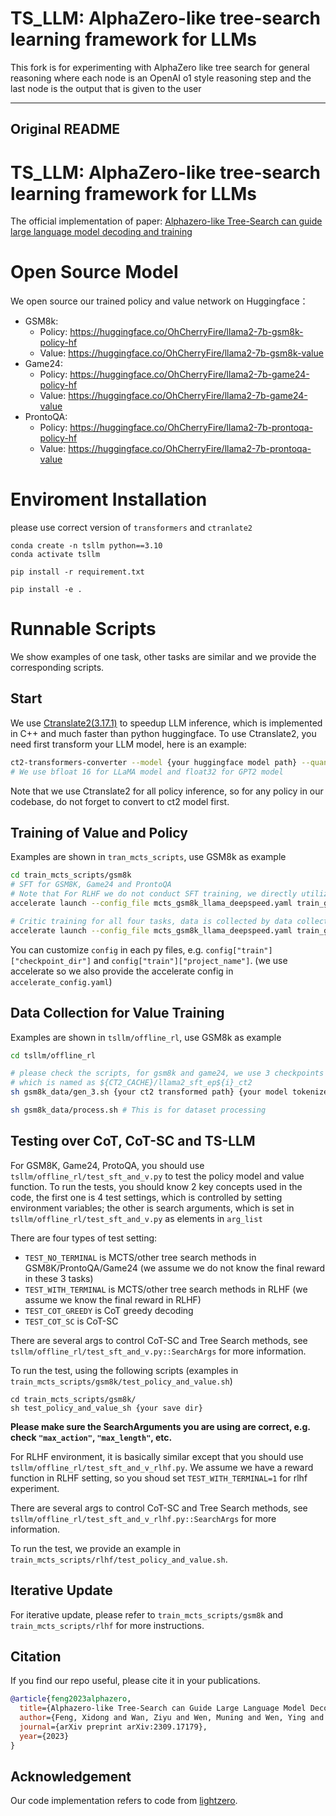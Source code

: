 # TS_LLM: AlphaZero-like tree-search learning framework for LLMs 

This fork is for experimenting with AlphaZero like tree search for general reasoning where each node is an OpenAI o1 style reasoning step and the last node is the output that is given to the user

---
Original README
---
# TS_LLM: AlphaZero-like tree-search learning framework for LLMs 
The official implementation of paper: [Alphazero-like Tree-Search can guide large language model decoding and training](https://arxiv.org/pdf/2309.17179.pdf)

# Open Source Model
We open source our trained policy and value network on Huggingface：

* GSM8k:
  - Policy: https://huggingface.co/OhCherryFire/llama2-7b-gsm8k-policy-hf
  - Value: https://huggingface.co/OhCherryFire/llama2-7b-gsm8k-value
* Game24:
	- Policy: https://huggingface.co/OhCherryFire/llama2-7b-game24-policy-hf
	- Value: https://huggingface.co/OhCherryFire/llama2-7b-game24-value
* ProntoQA:
	- Policy: https://huggingface.co/OhCherryFire/llama2-7b-prontoqa-policy-hf
	- Value: https://huggingface.co/OhCherryFire/llama2-7b-prontoqa-value

# Enviroment Installation
please use correct version of `transformers` and `ctranlate2`
```
conda create -n tsllm python==3.10
conda activate tsllm

pip install -r requirement.txt

pip install -e .
```


# Runnable Scripts
We show examples of one task, other tasks are similar and we provide the corresponding scripts.

## Start
We use [Ctranslate2(3.17.1)](https://github.com/OpenNMT/CTranslate2) to speedup LLM inference, which is implemented in C++ and much faster than python huggingface. To use Ctranslate2, you need first transform your LLM model, here is an example:
```bash
ct2-transformers-converter --model {your huggingface model path} --quantization bfloat16 --output_dir {your ct2_cache target path}
# We use bfloat 16 for LLaMA model and float32 for GPT2 model
```

Note that we use Ctranslate2 for all policy inference, so for any policy in our codebase, do not forget to convert to ct2 model first.

## Training of Value and Policy
Examples are shown in `tran_mcts_scripts`, use GSM8k as example
```bash
cd train_mcts_scripts/gsm8k
# SFT for GSM8K, Game24 and ProntoQA
# Note that For RLHF we do not conduct SFT training, we directly utilize vicgalle/gpt2-open-instruct-v1.
accelerate launch --config_file mcts_gsm8k_llama_deepspeed.yaml train_gsm8k_sft.py 

# Critic training for all four tasks, data is collected by data collection section.
accelerate launch --config_file mcts_gsm8k_llama_deepspeed.yaml train_gsm8k_critic.py
```
You can customize `config` in each py files, e.g. `config["train"]["checkpoint_dir"]` and `config["train"]["project_name"]`. (we use accelerate so we also provide the accelerate config in `accelerate_config.yaml`)

## Data Collection for Value Training
Examples are shown in `tsllm/offline_rl`, use GSM8k as example 

```bash
cd tsllm/offline_rl

# please check the scripts, for gsm8k and game24, we use 3 checkpoints to rollout data
# which is named as ${CT2_CACHE}/llama2_sft_ep${i}_ct2
sh gsm8k_data/gen_3.sh {your ct2 transformed path} {your model tokenizer path} # This is for dataset generation

sh gsm8k_data/process.sh # This is for dataset processing
```

## Testing over CoT, CoT-SC and TS-LLM
For GSM8K, Game24, ProtoQA, you should use `tsllm/offline_rl/test_sft_and_v.py` to test the policy model and value function.
To run the tests, you should know 2 key concepts used in the code, the first one is 4 test settings, which is controlled by setting environment variables; the other is search arguments, which is set in `tsllm/offline_rl/test_sft_and_v.py` as elements in `arg_list`

There are four types of test setting:
- `TEST_NO_TERMINAL` is MCTS/other tree search methods in GSM8K/ProntoQA/Game24 (we assume we do not know the final reward in these 3 tasks)
- `TEST_WITH_TERMINAL` is MCTS/other tree search methods in RLHF (we assume we know the final reward in RLHF)
- `TEST_COT_GREEDY` is CoT greedy decoding
- `TEST_COT_SC` is CoT-SC

There are several args to control CoT-SC and Tree Search methods, see `tsllm/offline_rl/test_sft_and_v.py::SearchArgs` for more information.

To run the test, using the following scripts (examples in `train_mcts_scripts/gsm8k/test_policy_and_value.sh`)
```
cd train_mcts_scripts/gsm8k/
sh test_policy_and_value_sh {your save dir}
```

**Please make sure the SearchArguments you are using are correct, e.g. check `"max_action"`, `"max_length"`, etc.**


For RLHF environment, it is basically similar except that you should use `tsllm/offline_rl/test_sft_and_v_rlhf.py`. We assume we have a reward function in RLHF setting, so you shoud set `TEST_WITH_TERMINAL=1` for rlhf experiment. 

There are several args to control CoT-SC and Tree Search methods, see `tsllm/offline_rl/test_sft_and_v_rlhf.py::SearchArgs` for more information.

To run the test, we provide an example in `train_mcts_scripts/rlhf/test_policy_and_value.sh`.

## Iterative Update
For iterative update, please refer to `train_mcts_scripts/gsm8k` and `train_mcts_scripts/rlhf` for more instructions.

## Citation
If you find our repo useful, please cite it in your publications.

```bibtex
@article{feng2023alphazero,
  title={Alphazero-like Tree-Search can Guide Large Language Model Decoding and Training},
  author={Feng, Xidong and Wan, Ziyu and Wen, Muning and Wen, Ying and Zhang, Weinan and Wang, Jun},
  journal={arXiv preprint arXiv:2309.17179},
  year={2023}
}
```

## Acknowledgement
Our code implementation refers to code from [lightzero](https://github.com/opendilab/LightZero).

